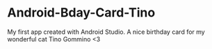 # Android-Bday-Card-Tino
My first app created with Android Studio. A nice birthday card for my wonderful cat Tino Gommino <3
